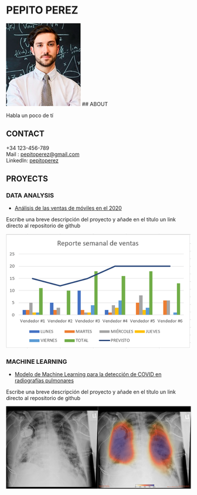 # PEPITO PEREZ

<img src="img/pepito.png">
## ABOUT

Habla un poco de tí

## CONTACT

+34 123-456-789 <br>
Mail : pepitoperez@gmail.com <br>
LinkedIn: [pepitoperez](www.linkedin.es)

## PROYECTS

### DATA ANALYSIS
  * [Análisis de las ventas de móviles en el 2020](https://github.com/Cristina-TheBridge/Prueba_Github_Pages_Rellena)  <br>
  
  Escribe una breve descripción del proyecto y añade en el título un link directo al repositorio de github  <br>
  
  <img src="img/graph.png">

### MACHINE LEARNING
  * [Modelo de Machine Learning para la detección de COVID en radiografías pulmonares](https://github.com/Cristina-TheBridge/Prueba_Github_Pages_Rellena) <br>
  
  Escribe una breve descripción del proyecto y añade en el título un link directo al repositorio de github <br>
  
  <img src="img/covid.jpg">


